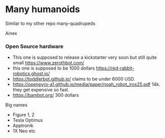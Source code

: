 # Many humanoids 

Similar to my other repo many-quadrupeds

Ainex 

### Open Source hardware

- This one is supposed to release a kickstarter very soon but still quite small https://www.zerothbot.com/
- this one is supposed to be 1000 dollars https://red-rabbit-robotics.ghost.io/
- https://toddlerbot.github.io/ claims to be under 6000 USD.
- https://openpyro-a1.github.io/media/paper/noah_robot_iros25.pdf 14k. they get expensive so fast.
- https://bambot.org/ 300 dollars

Big names

- Figure 1, 2
- Tesla Optimus
- Apptronik
- 1X Neo etc
